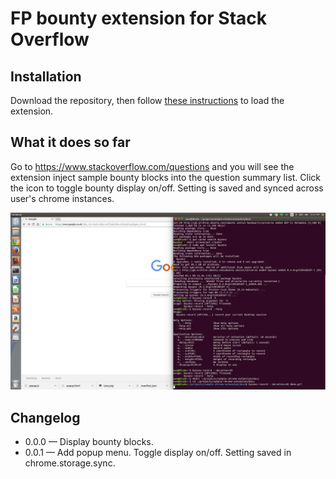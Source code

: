 # FP bounty extension for Stack Overflow

## Installation
Download the repository, then follow [these instructions](https://developer.chrome.com/extensions/getstarted#unpacked) to load the extension.

## What it does so far
Go to https://www.stackoverflow.com/questions and you will see the extension inject sample bounty blocks into the question summary list. Click the icon to toggle bounty display on/off. Setting is saved and synced across user's chrome instances.

![Demo](https://github.com/FuturePrecedent/sample-chrome-extension/blob/master/docs/demo.gif)

## Changelog
- 0.0.0 &mdash; Display bounty blocks.
- 0.0.1 &mdash; Add popup menu. Toggle display on/off. Setting saved in chrome.storage.sync.
